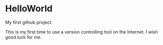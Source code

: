 # HelloWorld
My first github project.

This is my first time to use a version controlling tool on the Internet. I wish good luck for me.
